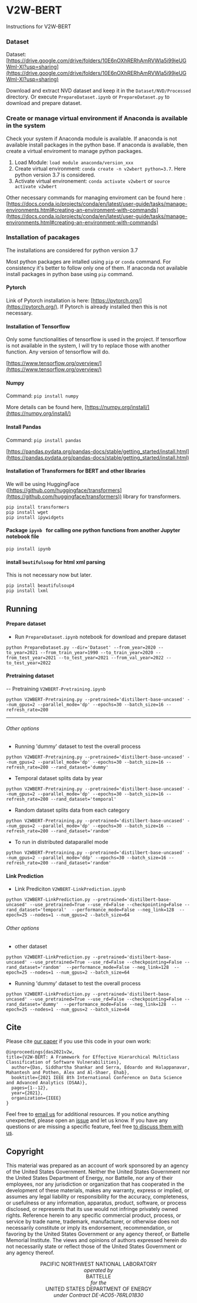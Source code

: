 <!-- https://gist.github.com/PurpleBooth/109311bb0361f32d87a2 -->
<!-- https://pandao.github.io/editor.md/en.html -->

# V2W-BERT

Instructions for V2W-BERT

### Dataset

Dataset: [https://drive.google.com/drive/folders/10E6nOXhRERhAmRVWla5i99jeUGWmI-Xl?usp=sharing](https://drive.google.com/drive/folders/10E6nOXhRERhAmRVWla5i99jeUGWmI-Xl?usp=sharing)

Download and extract NVD dataset and keep it in the ```Dataset/NVD/Processed``` directory. Or execute ```PrepareDataset.ipynb``` or ```PrepareDataset.py``` to download and prepare dataset.

### Create or manage virtual environment if Anaconda is available in the system
Check your system if Anaconda module is available. If anaconda is not available install packages in the python base. If anaconda is available, then create a virtual enviroment to manage python packages.  

1. Load Module: ```load module anaconda/version_xxx```
2. Create virtual environment: ```conda create -n v2wbert python=3.7```. Here python version 3.7 is considered.
3. Activate virtual environement: ```conda activate v2wbert``` or ```source activate v2wbert```

Other necessary commands for managing enviroment can be found here : [https://docs.conda.io/projects/conda/en/latest/user-guide/tasks/manage-environments.html#creating-an-environment-with-commands](https://docs.conda.io/projects/conda/en/latest/user-guide/tasks/manage-environments.html#creating-an-environment-with-commands)

### Installation of pacakages
The installations are considered for python version 3.7

Most python packages are intalled using ```pip``` or ```conda``` command. For consistency it's better to follow only one of them. If anaconda not available install packages in python base using ```pip``` command.

#### Pytorch
Link of Pytorch installation is here: [https://pytorch.org/](https://pytorch.org/).
If Pytorch is already installed then this is not necessary.

#### Installation of Tensorflow
Only some functionalities of tensorflow is used in the project. If tensorflow is not available in the system, I will try to replace those with another function. Any version of tensorflow will do.

[https://www.tensorflow.org/overview/](https://www.tensorflow.org/overview/)


#### Numpy

Command:  ```pip install numpy```

More details can be found here, [https://numpy.org/install/](https://numpy.org/install/)


#### Install Pandas

Command: ```pip install pandas```

[https://pandas.pydata.org/pandas-docs/stable/getting_started/install.html](https://pandas.pydata.org/pandas-docs/stable/getting_started/install.html)


#### Installation of Transformers for BERT and other libraries

We will be using HuggingFace ([https://github.com/huggingface/transformers](https://github.com/huggingface/transformers)) library for transformers.

```
pip install transformers
pip install wget
pip install ipywidgets
```


#### Package `ipynb ` for calling one python functions from another Jupyter notebook file

```
pip install ipynb
```

#### install `beutifulsoup` for html xml parsing
This is not necessary now but later.

```
pip install beautifulsoup4
pip install lxml
```


## Running

#### Prepare dataset 

- Run ```PrepareDataset.ipynb``` notebook for download and prepare dataset

```
python PrepareDataset.py --dir='Dataset' --from_year=2020 --to_year=2021 --from_train_year=1990 --to_train_year=2020 --from_test_year=2021 --to_test_year=2021 --from_val_year=2022 --to_test_year=2022
```
####  Pretraining dataset 

-- Pretraining ```V2WBERT-Pretraining.ipynb```

```
python V2WBERT-Pretraining.py --pretrained='distilbert-base-uncased' --num_gpus=2 --parallel_mode='dp' --epochs=30 --batch_size=16 --refresh_rate=200
```
---

###### Other options 
- Running 'dummy' dataset to test the overall process
```
python V2WBERT-Pretraining.py --pretrained='distilbert-base-uncased' --num_gpus=2 --parallel_mode='dp' --epochs=30 --batch_size=16 --refresh_rate=200 --rand_dataset='dummy'
```

- Temporal dataset splits data by year
```
python V2WBERT-Pretraining.py --pretrained='distilbert-base-uncased' --num_gpus=2 --parallel_mode='dp' --epochs=30 --batch_size=16 --refresh_rate=200 --rand_dataset='temporal'
```

- Random dataset splits data from each category
```
python V2WBERT-Pretraining.py --pretrained='distilbert-base-uncased' --num_gpus=2 --parallel_mode='dp' --epochs=30 --batch_size=16 --refresh_rate=200 --rand_dataset='random'
```

- To run in distributed dataparallel mode

```
python V2WBERT-Pretraining.py --pretrained='distilbert-base-uncased' --num_gpus=2 --parallel_mode='ddp' --epochs=30 --batch_size=16 --refresh_rate=200 --rand_dataset='random'
```

#### Link Prediction

- Link Prediciton ```V2WBERT-LinkPrediction.ipynb```

```
python V2WBERT-LinkPrediction.py --pretrained='distilbert-base-uncased' --use_pretrained=True --use_rd=False --checkpointing=False --rand_dataset='temporal'  --performance_mode=False --neg_link=128  --epoch=25 --nodes=1 --num_gpus=2 --batch_size=64
```

###### Other options

- other dataset
```
python V2WBERT-LinkPrediction.py --pretrained='distilbert-base-uncased' --use_pretrained=True --use_rd=False --checkpointing=False --rand_dataset='random'  --performance_mode=False --neg_link=128  --epoch=25 --nodes=1 --num_gpus=2 --batch_size=64
```
- Running 'dummy' dataset to test the overall process
```
python V2WBERT-LinkPrediction.py --pretrained='distilbert-base-uncased' --use_pretrained=True --use_rd=False --checkpointing=False --rand_dataset='dummy'  --performance_mode=False --neg_link=128  --epoch=25 --nodes=1 --num_gpus=2 --batch_size=64
```




## Cite

Please cite [our paper](https://ieeexplore.ieee.org/document/9564227) if you use this code in your own work:

```
@inproceedings{das2021v2w,
title={V2W-BERT: A Framework for Effective Hierarchical Multiclass Classification of Software Vulnerabilities},
  author={Das, Siddhartha Shankar and Serra, Edoardo and Halappanavar, Mahantesh and Pothen, Alex and Al-Shaer, Ehab},
  booktitle={2021 IEEE 8th International Conference on Data Science and Advanced Analytics (DSAA)},
  pages={1--12},
  year={2021},
  organization={IEEE}
}
```

Feel free to [email us](mailto:das90@purdue.edu) for additional resources.
If you notice anything unexpected, please open an [issue](https://github.com/Cybersecurity-Tools/V2W-BERT) and let us know.
If you have any questions or are missing a specific feature, feel free [to discuss them with us](https://github.com/Cybersecurity-Tools/V2W-BERT/discussions/).


## Copyright
This material was prepared as an account of work sponsored by an agency of the United States Government.  Neither the United States Government nor the United States Department of Energy, nor Battelle, nor any of their employees, nor any jurisdiction or organization that has cooperated in the development of these materials, makes any warranty, express or implied, or assumes any legal liability or responsibility for the accuracy, completeness, or usefulness or any information, apparatus, product, software, or process disclosed, or represents that its use would not infringe privately owned rights.
Reference herein to any specific commercial product, process, or service by trade name, trademark, manufacturer, or otherwise does not necessarily constitute or imply its endorsement, recommendation, or favoring by the United States Government or any agency thereof, or Battelle Memorial Institute. The views and opinions of authors expressed herein do not necessarily state or reflect those of the United States Government or any agency thereof.

<p align="center">
    PACIFIC NORTHWEST NATIONAL LABORATORY</br>
	<i>operated by</i></br>
	BATTELLE</br>
	<i>for the</i></br>
	UNITED STATES DEPARTMENT OF ENERGY</br>
	<i>under Contract DE-AC05-76RL01830<i/>
</p>

